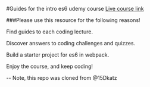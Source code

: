 #Guides for the intro es6 udemy course
[Live course link](https://www.udemy.com/essentials-in-javascript-es6)

###Please use this resource for the following reasons!

Find guides to each coding lecture.

Discover answers to coding challenges and quizzes.

Build a starter project for es6 in webpack.


Enjoy the course, and keep coding!


-- Note, this repo was cloned from @15Dkatz
